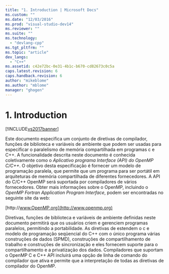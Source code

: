 ```yaml
---
title: "1. Introduction | Microsoft Docs"
ms.custom: ""
ms.date: "12/03/2016"
ms.prod: "visual-studio-dev14"
ms.reviewer: ""
ms.suite: ""
ms.technology: 
  - "devlang-cpp"
ms.tgt_pltfrm: ""
ms.topic: "article"
dev_langs: 
  - "C++"
ms.assetid: c42e72bc-0e31-4b1c-b670-cd82673c0c5a
caps.latest.revision: 6
caps.handback.revision: 6
author: "mikeblome"
ms.author: "mblome"
manager: "ghogen"
---
```

# 1. Introduction
[!INCLUDE[vs2017banner](../../assembler/inline/includes/vs2017banner.md)]

Este documento especifica um conjunto de diretivas de compilador, funções de biblioteca e variáveis de ambiente que podem ser usadas para especificar o paralelismo de memória compartilhada em programas c e C\+\+.  A funcionalidade descrita neste documento é conhecida coletivamente como o  *Aplicativo programa Interface \(API\) do OpenMP C\/C\+\+*.  O objetivo desta especificação é fornecer um modelo de programação paralela, que permite que um programa para ser portátil em arquiteturas de memória compartilhada de diferentes fornecedores.  A API do C\/C\+\+ OpenMP será suportada por compiladores de vários fornecedores.  Obter mais informações sobre o OpenMP, incluindo o  *OpenMP Fortran Application Program Interface*, podem ser encontradas no seguinte site da web:  
  
 [http:\/\/www.OpenMP.org](http://www.openmp.org)  
  
 Diretivas, funções de biblioteca e variáveis de ambiente definidas neste documento permitirá que os usuários criem e gerenciem programas paralelos, permitindo a portabilidade.  As diretivas de estendem o c e modelo de programação seqüencial do C\+\+ com o único programa várias construções de dados \(SPMD\), construções de compartilhamento de trabalho e construções de sincronização e eles fornecem suporte para o compartilhamento e a privatização dos dados.  Compiladores que suportam o OpenMP C e C\+\+ API incluirá uma opção de linha de comando do compilador que ativa e permite que a interpretação de todas as diretivas de compilador do OpenMP.